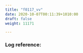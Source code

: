 ```yaml
---
title: "f0117_vv"
date: 2020-10-07T00:11:39+1010:00
draft: false
weight: 11171

---
```


### Log reference: <no value>

```
